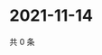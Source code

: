 # 2021-11-14

共 0 条

<!-- BEGIN WEIBO -->
<!-- 最后更新时间 Sun Nov 14 2021 07:14:39 GMT+0800 (China Standard Time) -->

<!-- END WEIBO -->
